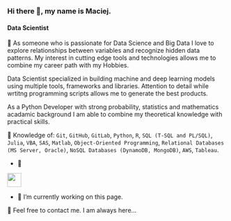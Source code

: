 ### Hi there 👋, my name is Maciej.
#### Data Scientist

 :thought_balloon: As someone who is passionate for Data Science and Big Data I love to explore relationships between variables and recognize hidden data patterns. My interest in cutting edge tools and technologies allows me to combine my career path with my Hobbies.

Data Scientist specialized in building machine and deep learning models using multiple tools, frameworks and libraries. Attention to detail while wrtitng programming scripts allows me to generate the best products.

As a Python Developer with strong probability, statistics and mathematics acadamic background I am able to combine my theoretical knowledge with practical skills.

:speech_balloon: Knowledge of: `Git`, `GitHub`, `GitLab`, `Python`, `R`, `SQL (T-SQL and PL/SQL)`, `Julia`, `VBA`, `SAS`, `Matlab`, `Object-Oriented Programming`, `Relational Databases (MS Server, Oracle)`, `NoSQL Databases (DynamoDB, MongoDB)`, `AWS`, `Tableau`.

*  :speech_balloon:

<img height="32" width="32" src="https://cdn.jsdelivr.net/npm/simple-icons@v6/icons/simpleicons.svg" />


- 🔭 I’m currently working on this page. 


:email: Feel free to contact me. I am always here...

